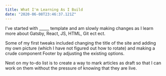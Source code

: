 ```yaml
---
title: What I'm Learning As I Build
date: "2020-06-08T23:46:37.121Z"
---
```


I've started with _____ template and am slowly making changes as I learn more about Gatsby, React, JS, HTML, Git ect ect. 

Some of my first tweaks included changing the title of the site and adding my own picture (which I have not figured out how to rotate) and making a crude component Footer by adjusting the existing options. 

Next on my to-do list is to create a way to mark articles as draft so that I can work on them without the pressure of knowing that they are live. 


